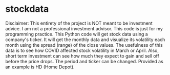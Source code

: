 # stockdata
Disclaimer: This entirety of the project is NOT meant to be investment advice. I am not a professional investment advisor. This code is just for my programming practice. This Python code will get stock data using a company's ticker. It will get the monthly data and visualize its volatility each month using the spread (range) of the close values. The usefulness of this data is to see how COVID affected stock volatility in March or April. Also, short term investment can see how much they expect to gain and sell off before the price drops.  The period and ticker can be changed. Provided as an example is HD (Home Depot).
